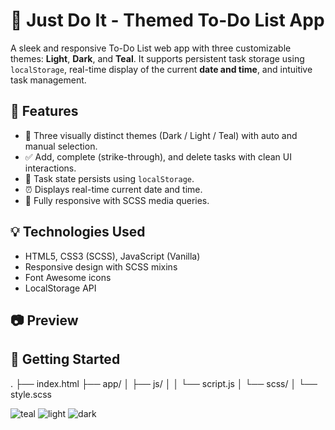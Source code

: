 # 📝 Just Do It - Themed To-Do List App

A sleek and responsive To-Do List web app with three customizable themes: **Light**, **Dark**, and **Teal**. It supports persistent task storage using `localStorage`, real-time display of the current **date and time**, and intuitive task management.

## 🌟 Features

- 🎨 Three visually distinct themes (Dark / Light / Teal) with auto and manual selection.
- ✅ Add, complete (strike-through), and delete tasks with clean UI interactions.
- 💾 Task state persists using `localStorage`.
- ⏰ Displays real-time current date and time.
- 📱 Fully responsive with SCSS media queries.

## 💡 Technologies Used

- HTML5, CSS3 (SCSS), JavaScript (Vanilla)
- Responsive design with SCSS mixins
- Font Awesome icons
- LocalStorage API

## 📷 Preview

## 🚀 Getting Started

.
├── index.html
├── app/
│   ├── js/
│   │   └── script.js
│   └── scss/
│       └── style.scss


![teal](https://github.com/user-attachments/assets/a746f3c7-c418-436b-83bc-49d845f2183d)
![light](https://github.com/user-attachments/assets/4288350f-1bed-42d0-80bf-2e35d1e6597d)
![dark](https://github.com/user-attachments/assets/d1bde5a0-e0cb-473d-bff6-7041d088cfd8)


